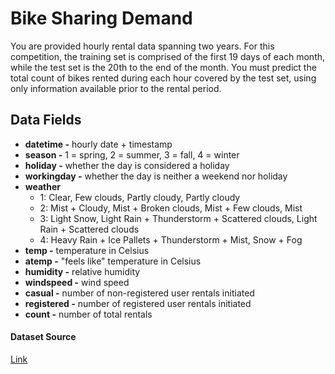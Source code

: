 # Bike Sharing Demand
You are provided hourly rental data spanning two years. For this competition, the training set is comprised of the first 19 days of each month, while the test set is the 20th to the end of the month. You must predict the total count of bikes rented during each hour covered by the test set, using only information available prior to the rental period.
## Data Fields
- **datetime -** hourly date + timestamp  
- **season -**  1 = spring, 2 = summer, 3 = fall, 4 = winter 
- **holiday -** whether the day is considered a holiday
- **workingday -** whether the day is neither a weekend nor holiday
- **weather** 
    -   1: Clear, Few clouds, Partly cloudy, Partly cloudy 
    -   2: Mist + Cloudy, Mist + Broken clouds, Mist + Few clouds, Mist 
    -   3: Light Snow, Light Rain + Thunderstorm + Scattered clouds, Light Rain + Scattered clouds 
    -   4: Heavy Rain + Ice Pallets + Thunderstorm + Mist, Snow + Fog 
- **temp -** temperature in Celsius
- **atemp -** "feels like" temperature in Celsius
- **humidity -** relative humidity
- **windspeed -** wind speed
- **casual -** number of non-registered user rentals initiated
- **registered -** number of registered user rentals initiated
- **count -** number of total rentals

#### Dataset Source
[Link](https://www.kaggle.com/c/bike-sharing-demand)
